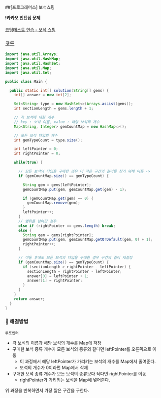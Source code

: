 ##[프로그래머스] 보석쇼핑

❗**카카오 인턴십 문제**

[코딩테스트 연습 - 보석 쇼핑](https://school.programmers.co.kr/learn/courses/30/lessons/67258)

### 코드

```java
import java.util.Arrays;
import java.util.HashMap;
import java.util.HashSet;
import java.util.Map;
import java.util.Set;

public class Main { 

  public static int[] solution(String[] gems) {
    int[] answer = new int[2];

    Set<String> type = new HashSet<>(Arrays.asList(gems));
    int sectionLength = gems.length + 1;

    // 각 보석에 대한 개수
    // key : 보석 이름, value : 해당 보석의 개수
    Map<String, Integer> gemCountMap = new HashMap<>();

    // 모든 보석 타입의 개수
    int gemTypeCount = type.size();

    int leftPointer = 0;
    int rightPointer = 0;

    while(true) {

      // 모든 보석의 타입을 구매한 경우 더 작은 구간의 길이를 찾기 위해 이동 ->
      if (gemCountMap.size() == gemTypeCount) {

        String gem = gems[leftPointer];
        gemCountMap.put(gem, gemCountMap.get(gem) - 1);

        if (gemCountMap.get(gem) == 0) {
          gemCountMap.remove(gem);
        }
        leftPointer++;
      }
      // 범위를 넘어간 경우
      else if (rightPointer == gems.length) break;
      else {
        String gem = gems[rightPointer];
        gemCountMap.put(gem, gemCountMap.getOrDefault(gem, 0) + 1);
        rightPointer++;
      }

      // 이동 후에도 모든 보석의 타입을 구매한 경우 구간의 길이 재설정
      if (gemCountMap.size() == gemTypeCount) {
        if (sectionLength > rightPointer - leftPointer) {
          sectionLength = rightPointer - leftPointer;
          answer[0] = leftPointer + 1;
          answer[1] = rightPointer;
        }
      }
    }
    return answer;
  }
}
```

### 📖 해결방법

`투포인터`

- 각 보석의 이름과 해당 보석의 개수를 Map에 저장
- 구매한 보석 종류 개수가 모든 보석의 종류와 같다면 leftPointer를 오른쪽으로 이동
    - 이 과정에서 해당 leftPointer가 가리키는 보석의 개수를 Map에서 줄여준다.
    - 보석의 개수가 0이라면 Map에서 삭제
- 구매한 보석 종류 개수가 모든 보석의 종류보다 작다면 rightPointer를 이동
    - rightPointer가 가리키는 보석을 Map에 넣어준다.

위 과정을 반복하면서 가장 짧은 구간을 구한다.